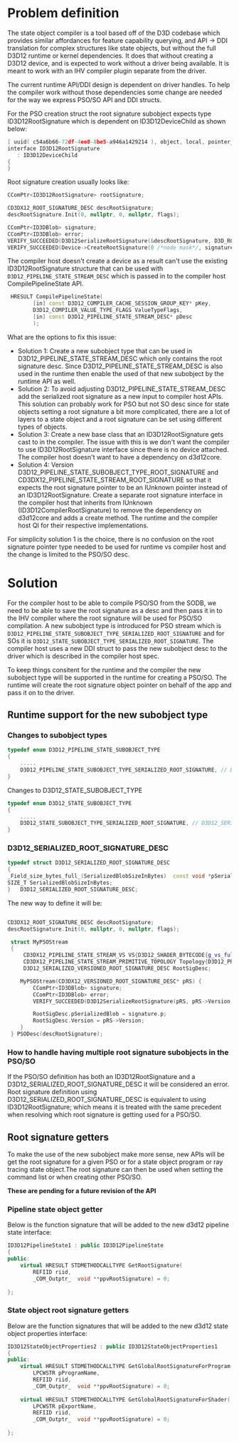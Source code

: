 # Problem definition
The state object compiler is a tool based off of the D3D codebase which provides similar affordances for feature capability querying, and API -> DDI translation for complex structures like state objects, but without the full D3D12 runtime or kernel dependencies. It does that without creating a D3D12 device, and is expected to work without a driver being available. It is meant to work with an IHV compiler plugin separate from the driver.

The current runtime API/DDI design is dependent on driver handles. To help the compiler work without those dependencies some change are needed for the way we express PSO/SO API and DDI structs.

For the PSO creation struct the root signature subobject expects type ID3D12RootSignature which is dependent on ID3D12DeviceChild as shown below:
 ```cpp
[ uuid( c54a6b66-72df-4ee8-8be5-a946a1429214 ), object, local, pointer_default( unique ) ]
interface ID3D12RootSignature
    : ID3D12DeviceChild
{
}
 ```

 Root signature creation usually looks like:

```cpp
CComPtr<ID3D12RootSignature> rootSignature;

CD3DX12_ROOT_SIGNATURE_DESC descRootSignature;
descRootSignature.Init(0, nullptr, 0, nullptr, flags);

CComPtr<ID3DBlob> signature;
CComPtr<ID3DBlob> error;
VERIFY_SUCCEEDED(D3D12SerializeRootSignature(&descRootSignature, D3D_ROOT_SIGNATURE_VERSION_1, &signature, &error));
VERIFY_SUCCEEDED(Device->CreateRootSignature(0 /*node mask*/, signature->GetBufferPointer(), signature->GetBufferSize(), IID_PPV_ARGS(&rootSignature)));
```

The compiler host doesn't create a device as a result can't use the existing ID3D12RootSignature structure that can be used with `D3D12_PIPELINE_STATE_STREAM_DESC` which is passed in to the compiler host CompilePipelineState API.

```cpp
 HRESULT CompilePipelineState(
        [in] const D3D12_COMPILER_CACHE_SESSION_GROUP_KEY* pKey,
        D3D12_COMPILER_VALUE_TYPE_FLAGS ValueTypeFlags,
        [in] const D3D12_PIPELINE_STATE_STREAM_DESC* pDesc
        );
```

What are the options to fix this issue:
- Solution 1: Create a new subobject type that can be used in D3D12_PIPELINE_STATE_STREAM_DESC which only contains the root signature desc. Since D3D12_PIPELINE_STATE_STREAM_DESC is also used in the runtime then enable the used of that new subobject by the runtime API as well.
- Solution 2: To avoid adjusting D3D12_PIPELINE_STATE_STREAM_DESC add the serialized root signature as a new input to compiler host APIs. This solution can probably work for PSO but not SO desc since for state objects setting a root signature a bit more complicated, there are a lot of layers to a state object and a root signature can be set using different types of objects.
- Solution 3: Create a new base class that an ID3D12RootSignature gets cast to in the compiler. The issue with this is we don't want the compiler to use ID3D12RootSignature interface since there is no device attached. The compiler host doesn't want to have a dependency on d3d12core.
- Solution 4: Version D3D12_PIPELINE_STATE_SUBOBJECT_TYPE_ROOT_SIGNATURE and CD3DX12_PIPELINE_STATE_STREAM_ROOT_SIGNATURE so that it expects the root signature pointer to be an IUnknown pointer instead of an ID3D12RootSignature. Create a separate root signature interface in the compiler host that inherits from IUnknown (ID3D12CompilerRootSignature) to remove the dependency on d3d12core and adds a create method.  The runtime and the compiler host QI for their respective implementations.

For simplicity solution 1 is the choice, there is no confusion on the root signature pointer type needed to be used for runtime vs compiler host and the change is limited to the PSO/SO desc.

# Solution

For the compiler host to be able to compile PSO/SO from the SODB, we need to be able to save the root signature as a desc and then pass it in to the IHV compiler where the root signature will be used for PSO/SO compilation. A new subobject type is introduced for PSO stream which is `D3D12_PIPELINE_STATE_SUBOBJECT_TYPE_SERIALIZED_ROOT_SIGNATURE` and for SOs it is `D3D12_STATE_SUBOBJECT_TYPE_SERIALIZED_ROOT_SIGNATURE`. The compiler host uses a new DDI struct to pass the new subobject desc to the driver which is described in the compiler host spec.

To keep things consitent for the runtime and the compiler the new subobject type will be supported in the runtime for creating a PSO/SO. The runtime will create the root signature object pointer on behalf of the app and pass it on to the driver.

## Runtime support for the new subobject type

### Changes to subobject types
```cpp
typedef enum D3D12_PIPELINE_STATE_SUBOBJECT_TYPE
{
    .....
    D3D12_PIPELINE_STATE_SUBOBJECT_TYPE_SERIALIZED_ROOT_SIGNATURE, // D3D12_SERIALIZED_ROOT_SIGNATURE_DESC
}

```

Changes to D3D12_STATE_SUBOBJECT_TYPE
```cpp
typedef enum D3D12_STATE_SUBOBJECT_TYPE
{
    .....
    D3D12_STATE_SUBOBJECT_TYPE_SERIALIZED_ROOT_SIGNATURE, // D3D12_SERIALIZED_ROOT_SIGNATURE_DESC
}

```

### D3D12_SERIALIZED_ROOT_SIGNATURE_DESC
```cpp
typedef struct D3D12_SERIALIZED_ROOT_SIGNATURE_DESC
{
_Field_size_bytes_full_(SerializedBlobSizeInBytes)  const void *pSerializedBlob;
SIZE_T SerializedBlobSizeInBytes;
} 	D3D12_SERIALIZED_ROOT_SIGNATURE_DESC;
```

The new way to define it will be:
```cpp

CD3DX12_ROOT_SIGNATURE_DESC descRootSignature;
descRootSignature.Init(0, nullptr, 0, nullptr, flags);

 struct MyPSOStream
 {
     CD3DX12_PIPELINE_STATE_STREAM_VS VS{D3D12_SHADER_BYTECODE{g_vs_fullscreenquad, sizeof(g_vs_fullscreenquad)}};
     CD3DX12_PIPELINE_STATE_STREAM_PRIMITIVE_TOPOLOGY Topology{D3D12_PRIMITIVE_TOPOLOGY_TYPE_TRIANGLE};
     D3D12_SERIALIZED_VERSIONED_ROOT_SIGNATURE_DESC RootSigDesc;

    MyPSOStream(CD3DX12_VERSIONED_ROOT_SIGNATURE_DESC* pRS) {
        CComPtr<ID3DBlob> signature;
        CComPtr<ID3DBlob> error;
        VERIFY_SUCCEEDED(D3D12SerializeRootSignature(pRS, pRS->Version, &signature, &error));

        RootSigDesc.pSerializedBlob = signature.p;
        RootSigDesc.Version = pRS->Version;
    }
 } PSODesc(descRootSignature);
```

### How to handle having multiple root signature subobjects in the PSO/SO

If the PSO/SO definition has both an ID3D12RootSignature and a D3D12_SERIALIZED_ROOT_SIGNATURE_DESC it will be considered an error. Root signature definition using D3D12_SERIALIZED_ROOT_SIGNATURE_DESC is equivalent to using ID3D12RootSignature; which means it is treated with the same precedent when resolving which root signature is getting used for a PSO/SO.

## Root signature getters

To make the use of the new subobject make more sense, new APIs will be get the root signature for a given PSO or for a state object program or ray tracing state object.The root signature can then be used when setting the command list or when creating other PSO/SO.

**These are pending for a future revision of the API**

### Pipeline state object getter

Below is the function signature that will be added to the new d3d12 pipeline state interface:

```cpp
ID3D12PipelineState1 : public ID3D12PipelineState
{
public:
    virtual HRESULT STDMETHODCALLTYPE GetRootSignature( 
        REFIID riid,
        _COM_Outptr_  void **ppvRootSignature) = 0;
    
};
```

### State object root signature getters

Below are the function signatures that will be added to the new d3d12 state object properties interface:
```cpp
ID3D12StateObjectProperties2 : public ID3D12StateObjectProperties1
{
public:
    virtual HRESULT STDMETHODCALLTYPE GetGlobalRootSignatureForProgram( 
        LPCWSTR pProgramName,
        REFIID riid,
        _COM_Outptr_  void **ppvRootSignature) = 0;
    
    virtual HRESULT STDMETHODCALLTYPE GetGlobalRootSignatureForShader( 
        LPCWSTR pExportName,
        REFIID riid,
        _COM_Outptr_  void **ppvRootSignature) = 0;
    
};

```
